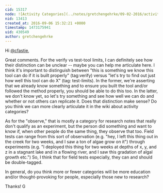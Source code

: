 ```yaml
---
cid: 15317
node: ![Activity Categories](../notes/gretchengehrke/09-02-2016/activity-categories)
nid: 13413
created_at: 2016-09-06 15:32:21 +0000
timestamp: 1473175941
uid: 430549
author: gretchengehrke
---
```


Hi [@cfastie](/profile/cfastie),

Great comments. For the verify vs test-tool limits, I can definitely see how their distinction can be unclear -- maybe you can help me articulate here. I think it's important to distinguish between "this is something we know this tool can do if it is built properly" (tag:verify) versus "let's try to find out just how well this tool can do X" (tag: test-limits). In the former, we're asserting that we already know something and to ensure you built the tool and/or followed the method properly, you should be able to do this too. In the latter, we don't know yet, so let's try something and see how well we can do and whether or not others can replicate it. Does that distinction make sense? Do you think we can more clearly articulate it in the wiki about activity categories?

As for the "observe," that is mostly a category for research notes that really don't qualify as an experiment, but the person did something and want to know if, when other people do the same thing, they observe that too. Field tests can range from this sort of observation (e.g. "hey, I left this thing out in the creek for two weeks, and I saw a ton of algae grow on it") through experiments (e.g. "I deployed this thing for two weeks at depths of x, y, and z in a stagnant lake and in a flowing river, and I saw this gradation of algal growth etc.") So, I think that for field tests especially, they can and should be double-tagged.

In general, do you think more or fewer categories will be more education and/or thought-provoking for people, especially those new to research?

Thanks!
G